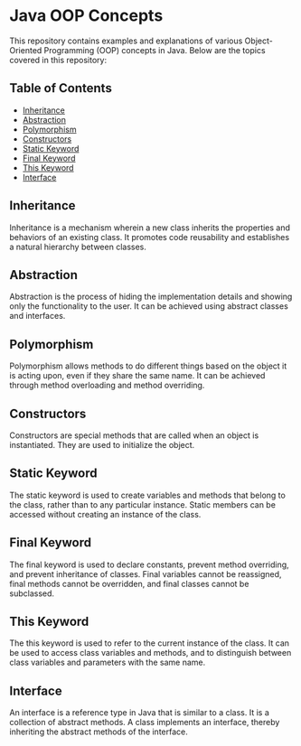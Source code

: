 # Java OOP Concepts

This repository contains examples and explanations of various Object-Oriented Programming (OOP) concepts in Java. Below are the topics covered in this repository:

## Table of Contents

- [Inheritance](#inheritance)
- [Abstraction](#abstraction)
- [Polymorphism](#polymorphism)
- [Constructors](#constructors)
- [Static Keyword](#static-keyword)
- [Final Keyword](#final-keyword)
- [This Keyword](#this-keyword)
- [Interface](#interface)

## Inheritance

Inheritance is a mechanism wherein a new class inherits the properties and behaviors of an existing class. It promotes code reusability and establishes a natural hierarchy between classes.

## Abstraction

Abstraction is the process of hiding the implementation details and showing only the functionality to the user. It can be achieved using abstract classes and interfaces.

## Polymorphism

Polymorphism allows methods to do different things based on the object it is acting upon, even if they share the same name. It can be achieved through method overloading and method overriding.

## Constructors

Constructors are special methods that are called when an object is instantiated. They are used to initialize the object.

## Static Keyword

The static keyword is used to create variables and methods that belong to the class, rather than to any particular instance. Static members can be accessed without creating an instance of the class.

## Final Keyword

The final keyword is used to declare constants, prevent method overriding, and prevent inheritance of classes. Final variables cannot be reassigned, final methods cannot be overridden, and final classes cannot be subclassed.

## This Keyword

The this keyword is used to refer to the current instance of the class. It can be used to access class variables and methods, and to distinguish between class variables and parameters with the same name.

## Interface

An interface is a reference type in Java that is similar to a class. It is a collection of abstract methods. A class implements an interface, thereby inheriting the abstract methods of the interface.

